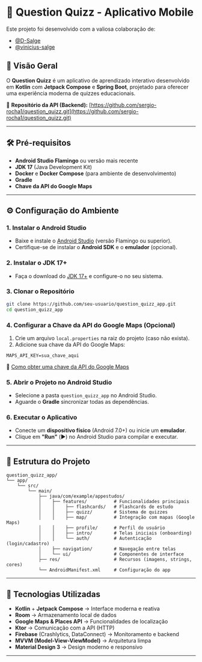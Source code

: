 # 📱 Question Quizz - Aplicativo Mobile  
Este projeto foi desenvolvido com a valiosa colaboração de:
-   [@D-Salge](https://github.com/D-Salge)
-   [@vinicius-salge](https://github.com/vinicius-salge)
## 📌 Visão Geral  

O **Question Quizz** é um aplicativo de aprendizado interativo desenvolvido em **Kotlin** com **Jetpack Compose** e **Spring Boot**, projetado para oferecer uma experiência moderna de quizzes educacionais.  

🔗 **Repositório da API (Backend):** [https://github.com/sergio-rocha1/question_quizz.git](https://github.com/sergio-rocha1/question_quizz.git)  

---

## 🛠️ Pré-requisitos  

- **Android Studio Flamingo** ou versão mais recente  
- **JDK 17** (Java Development Kit)  
- **Docker** e **Docker Compose** (para ambiente de desenvolvimento)  
- **Gradle**  
- **Chave da API do Google Maps**

---

## ⚙️ Configuração do Ambiente  

### 1. Instalar o Android Studio  
- Baixe e instale o [Android Studio](https://developer.android.com/studio) (versão Flamingo ou superior).  
- Certifique-se de instalar o **Android SDK** e o **emulador** (opcional).  

### 2. Instalar o JDK 17+  
- Faça o download do [JDK 17+](https://www.oracle.com/java/technologies/javase-downloads.html) e configure-o no seu sistema.  

### 3. Clonar o Repositório  
```bash
git clone https://github.com/seu-usuario/question_quizz_app.git
cd question_quizz_app
```  

### 4. Configurar a Chave da API do Google Maps (Opcional)  
1. Crie um arquivo `local.properties` na raiz do projeto (caso não exista).  
2. Adicione sua chave da API do Google Maps:  
```properties
MAPS_API_KEY=sua_chave_aqui
```  
🔗 [Como obter uma chave da API do Google Maps](https://developers.google.com/maps/documentation/android-sdk/get-api-key)  

### 5. Abrir o Projeto no Android Studio  
- Selecione a pasta `question_quizz_app` no Android Studio.  
- Aguarde o **Gradle** sincronizar todas as dependências.  

### 6. Executar o Aplicativo  
- Conecte um **dispositivo físico** (Android 7.0+) ou inicie um **emulador**.  
- Clique em **"Run"** (▶️) no Android Studio para compilar e executar.  

---

## 📂 Estrutura do Projeto  

```
question_quizz_app/
└── app/
    └── src/
        └── main/
            ├── java/com/example/appestudos/
            │    ├── features/          # Funcionalidades principais
            │    │    ├── flashcards/   # Flashcards de estudo
            │    │    ├── quizz/        # Sistema de quizzes
            │    │    ├── map/          # Integração com mapas (Google Maps)
            │    │    ├── profile/      # Perfil do usuário
            │    │    ├── intro/        # Telas iniciais (onboarding)
            │    │    └── auth/         # Autenticação (login/cadastro)
            │    ├── navigation/        # Navegação entre telas
            │    └── ui/                # Componentes de interface
            ├── res/                    # Recursos (imagens, strings, cores)
            └── AndroidManifest.xml     # Configuração do app
```  

---

## 🚀 Tecnologias Utilizadas  

- **Kotlin** + **Jetpack Compose** → Interface moderna e reativa  
- **Room** → Armazenamento local de dados  
- **Google Maps & Places API** → Funcionalidades de localização  
- **Ktor** → Comunicação com a API (HTTP)  
- **Firebase** (Crashlytics, DataConnect) → Monitoramento e backend  
- **MVVM (Model-View-ViewModel)** → Arquitetura limpa  
- **Material Design 3** → Design moderno e responsivo  

---
